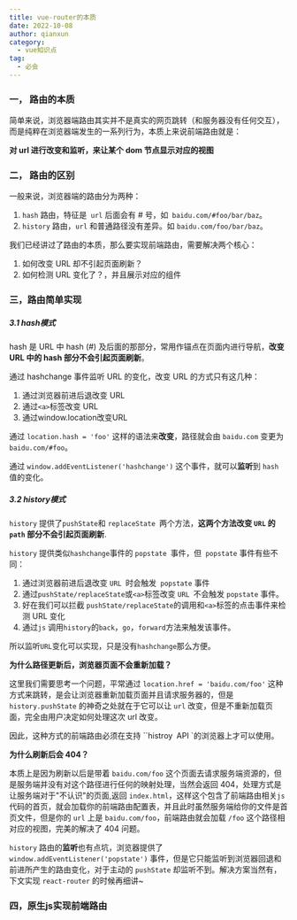 ```yaml
---
title: vue-router的本质
date: 2022-10-08 
author: qianxun
category: 
  - vue知识点
tag: 
  - 必会
---
```


<!--more-->

### 一， 路由的本质

简单来说，浏览器端路由其实并不是真实的网页跳转（和服务器没有任何交互），而是纯粹在浏览器端发生的一系列行为，本质上来说前端路由就是：

 **对 url 进行改变和监听，来让某个 dom 节点显示对应的视图**

### 二， 路由的区别

一般来说，浏览器端的路由分为两种：

1. `hash` 路由，特征是` url` 后面会有 # 号，如` baidu.com/#foo/bar/baz`。
2. `history` 路由，`url` 和普通路径没有差异。如 `baidu.com/foo/bar/baz`。

我们已经讲过了路由的本质，那么要实现前端路由，需要解决两个核心：

1. 如何改变 URL 却不引起页面刷新？
2. 如何检测 URL 变化了？，并且展示对应的组件

### 三，路由简单实现

#####  3.1 **hash**模式

hash 是 URL 中 hash (#) 及后面的那部分，常用作锚点在页面内进行导航，**改变 URL 中的 hash 部分不会引起页面刷新**。

通过 hashchange 事件监听 URL 的变化，改变 URL 的方式只有这几种：

1. 通过浏览器前进后退改变 URL
2. 通过`<a>`标签改变 URL
3. 通过window.location改变URL

通过 `location.hash = 'foo'` 这样的语法来**改变**，路径就会由 `baidu.com` 变更为 `baidu.com/#foo`。

通过 `window.addEventListener('hashchange')` 这个事件，就可以**监听**到 `hash` 值的变化。



##### 3.2 **history**模式

`history` 提供了` pushState `和 `replaceState `两个方法，**这两个方法改变 `URL` 的` path` 部分不会引起页面刷新**.

`history` 提供类似` hashchange `事件的 `popstate `事件，但` popstate` 事件有些不同：

1. 通过浏览器前进后退改变 `URL `时会触发` popstate` 事件
2. 通过`pushState/replaceState`或`<a>`标签改变 `URL `不会触发 `popstate` 事件。
3. 好在我们可以拦截 `pushState/replaceState`的调用和`<a>`标签的点击事件来检测 URL 变化
4. 通过`js` 调用`history`的`back`，`go`，`forward`方法来触发该事件。

所以监听` URL `变化可以实现，只是没有` hashchange `那么方便。



**为什么路径更新后，浏览器页面不会重新加载？**

这里我们需要思考一个问题，平常通过 `location.href = 'baidu.com/foo'` 这种方式来跳转，是会让浏览器重新加载页面并且请求服务器的，但是 `history.pushState` 的神奇之处就在于它可以让 `url` 改变，但是不重新加载页面，完全由用户决定如何处理这次 url 改变。

因此，这种方式的前端路由必须在支持 ``histroy` `API `的浏览器上才可以使用。



**为什么刷新后会 404？**

本质上是因为刷新以后是带着 `baidu.com/foo` 这个页面去请求服务端资源的，但是服务端并没有对这个路径进行任何的映射处理，当然会返回 404，处理方式是让服务端对于"不认识"的页面,返回 `index.html`，这样这个包含了前端路由相关`js`代码的首页，就会加载你的前端路由配置表，并且此时虽然服务端给你的文件是首页文件，但是你的 `url` 上是 `baidu.com/foo`，前端路由就会加载 `/foo` 这个路径相对应的视图，完美的解决了 404 问题。

`history` 路由的**监听**也有点坑，浏览器提供了 `window.addEventListener('popstate')` 事件，但是它只能监听到浏览器回退和前进所产生的路由变化，对于主动的 `pushState` 却监听不到。解决方案当然有，下文实现 `react-router` 的时候再细讲~



###  四，原生js实现前端路由





